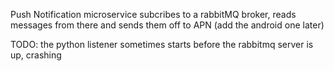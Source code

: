 Push Notification microservice
subcribes to a rabbitMQ broker, reads messages from there and sends them off to APN (add the android one later)

TODO: the python listener sometimes starts before the rabbitmq server is up, crashing